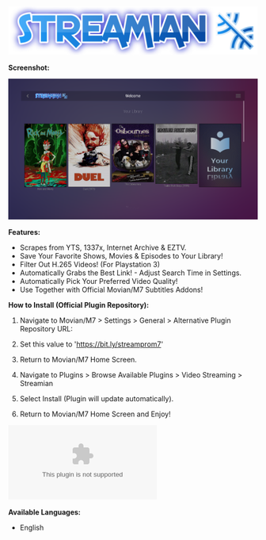 ![Logo](/logo.png)

**Screenshot:**

![Screenshot](/Screenshots/1.png)


**Features:**

* Scrapes from YTS, 1337x, Internet Archive & EZTV.
* Save Your Favorite Shows, Movies & Episodes to Your Library!
* Filter Out H.265 Videos! (For Playstation 3)
* Automatically Grabs the Best Link! - Adjust Search Time in Settings.
* Automatically Pick Your Preferred Video Quality!
* Use Together with Official Movian/M7 Subtitles Addons!


**How to Install (Official Plugin Repository):**

1) Navigate to Movian/M7 > Settings > General > Alternative Plugin Repository URL:

2) Set this value to 'https://bit.ly/streamprom7'

3) Return to Movian/M7 Home Screen.

4) Navigate to Plugins > Browse Available Plugins > Video Streaming > Streamian

5) Select Install (Plugin will update automatically).

6) Return to Movian/M7 Home Screen and Enjoy!


![Stable-Release plugin.zip Download (Latest Version)](/streamian_stable.zip?raw=true)


**Available Languages:**

* English


